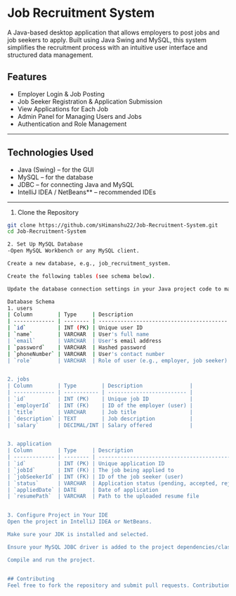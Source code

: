 # Job Recruitment System 

A Java-based desktop application that allows employers to post jobs and job seekers to apply. Built using Java Swing and MySQL, 
this system simplifies the recruitment process with an intuitive user interface and structured data management.

## Features

-  Employer Login & Job Posting  
-  Job Seeker Registration & Application Submission  
-  View Applications for Each Job  
-  Admin Panel for Managing Users and Jobs  
-  Authentication and Role Management  

---

## Technologies Used

- Java (Swing) – for the GUI  
- MySQL – for the database  
- JDBC – for connecting Java and MySQL  
- IntelliJ IDEA / NetBeans** – recommended IDEs  

---

1. Clone the Repository

```bash
git clone https://github.com/sHimanshu22/Job-Recruitment-System.git
cd Job-Recruitment-System

2. Set Up MySQL Database
-Open MySQL Workbench or any MySQL client.

Create a new database, e.g., job_recruitment_system.

Create the following tables (see schema below).

Update the database connection settings in your Java project code to match your MySQL username, password, and database name.

Database Schema
1. users
| Column        | Type     | Description                               |
| ------------- | -------- | ----------------------------------------- |
| `id`          | INT (PK) | Unique user ID                            |
| `name`        | VARCHAR  | User's full name                          |
| `email`       | VARCHAR  | User's email address                      |
| `password`    | VARCHAR  | Hashed password                           |
| `phoneNumber` | VARCHAR  | User's contact number                     |
| `role`        | VARCHAR  | Role of user (e.g., employer, job seeker) |


2. jobs
| Column        | Type        | Description               |
| ------------- | ----------- | ------------------------- |
| `id`          | INT (PK)    | Unique job ID             |
| `employerId`  | INT (FK)    | ID of the employer (user) |
| `title`       | VARCHAR     | Job title                 |
| `description` | TEXT        | Job description           |
| `salary`      | DECIMAL/INT | Salary offered            |


3. application
| Column        | Type     | Description                                      |
| ------------- | -------- | ------------------------------------------------ |
| `id`          | INT (PK) | Unique application ID                            |
| `jobId`       | INT (FK) | The job being applied to                         |
| `jobSeekerId` | INT (FK) | ID of the job seeker (user)                      |
| `status`      | VARCHAR  | Application status (pending, accepted, rejected) |
| `appliedDate` | DATE     | Date of application                              |
| `resumePath`  | VARCHAR  | Path to the uploaded resume file                 |


3. Configure Project in Your IDE
Open the project in IntelliJ IDEA or NetBeans.

Make sure your JDK is installed and selected.

Ensure your MySQL JDBC driver is added to the project dependencies/classpath.

Compile and run the project.


## Contributing
Feel free to fork the repository and submit pull requests. Contributions are welcome!
